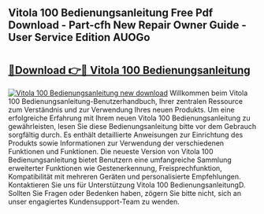 ## Vitola 100 Bedienungsanleitung Free Pdf Download - Part-cfh New Repair Owner Guide - User Service Edition AUOGo

# <h2><a href="http://df5h4lo.blite.top/?on=Vitola+100+Bedienungsanleitung">🔗Download 👉🔴 Vitola 100 Bedienungsanleitung</a></h2>

[![Vitola 100 Bedienungsanleitung new download](https://i.imgur.com/lujVjoI.png)](http://df5h4lo.blite.top/?on=Vitola+100+Bedienungsanleitung)
Willkommen beim Vitola 100 Bedienungsanleitung-Benutzerhandbuch, Ihrer zentralen Ressource zum Verständnis und zur Verwendung Ihres neuen Produkts. Um eine erfolgreiche Erfahrung mit Ihrem neuen Vitola 100 Bedienungsanleitung zu gewährleisten, lesen Sie diese Bedienungsanleitung bitte vor dem Gebrauch sorgfältig durch. Es enthält detaillierte Anweisungen zur Einrichtung des Produkts sowie Informationen zur Verwendung der verschiedenen Funktionen und Funktionen. Die neueste Version von Vitola 100 Bedienungsanleitung bietet Benutzern eine umfangreiche Sammlung erweiterter Funktionen wie Gestenerkennung, Freisprechfunktion, Kompatibilität mit mehreren Geräten und personalisierte Empfehlungen. Kontaktieren Sie uns für Unterstützung Vitola 100 BedienungsanleitungD. Sollten Sie Fragen oder Bedenken haben, zögern Sie bitte nicht, sich an unser engagiertes Kundensupport-Team zu wenden.
